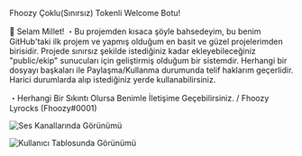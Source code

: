 Fhoozy Çoklu(Sınırsız) Tokenli Welcome Botu! 

👋 Selam Millet!
・Bu projemden kısaca şöyle bahsedeyim, bu benim GitHub'taki ilk projem ve yapmış olduğum en basit ve güzel projelerimden birisidir.
Projede sınırsız şekilde istediğiniz kadar ekleyebileceğiniz "public/ekip" sunucuları için geliştirmiş olduğum bir sistemdir. 
Herhangi bir dosyayı başkaları ile Paylaşma/Kullanma durumunda telif haklarım geçerlidir. Harici durumlarda alıp istediğiniz yerde kullanabilirsiniz.


・Herhangi Bir Sıkıntı Olursa Benimle İletişime Geçebilirsiniz. / Fhoozy Lyrocks (Fhoozy#0001)

 
![Ses Kanallarında Görünümü](https://user-images.githubusercontent.com/75787893/142149510-c5301325-9cbf-49cc-a45c-6b08f72fa722.png)

![Kullanıcı Tablosunda Görünümü](https://user-images.githubusercontent.com/75787893/142149534-3a7cef01-118e-44f3-ae51-0d34249669fa.png)

